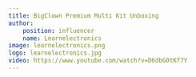 ```yaml
---
title: BigClown Premium Multi Kit Unboxing
author:
    position: influencer
    name: Learnelectronics
image: learnelectronics.png
logo: learnelectronics.jpg
video: https://www.youtube.com/watch?v=D6dbG0tKf7Y
---
```

